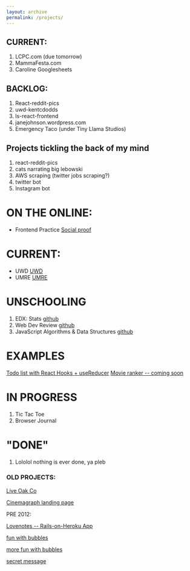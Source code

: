 ```yaml
---
layout: archive
permalink: /projects/
---
```


## CURRENT:

1. LCPC.com (due tomorrow)
2. MammaFesta.com
3. Caroline Googlesheets

## BACKLOG:

1. React-reddit-pics
2. uwd-kentcdodds
3. ls-react-frontend
4. janejohnson.wordpress.com
5. Emergency Taco (under Tiny Llama Studios)

## Projects tickling the back of my mind

1. react-reddit-pics
2. cats narrating big lebowski
3. AWS scraping (twitter jobs scraping?)
4. twitter bot
5. Instagram bot

# ON THE ONLINE:

- Frontend Practice [Social proof](https://aaroncaraway.github.io/fem-socialproof/)

# CURRENT:

- UWD [UWD](https://aaroncaraway.github.io/pages/UWD)
- UMRE [UMRE](https://aaroncaraway.github.io/pages/UMRE)

# UNSCHOOLING

1. EDX: Stats [github](https://github.com/aaroncaraway/edxstats)
2. Web Dev Review [github](https://github.com/aaroncaraway/webdev)
3. JavaScript Algorithms & Data Structures [github](https://github.com/aaroncaraway/js_algos_and_ds)

# EXAMPLES

[Todo list with React Hooks + useReducer](https://aaroncaraway.github.io/umre-todo/)
[Movie ranker -- coming soon](https://aaroncaraway.github.io/umre-movies/)

# IN PROGRESS

1. Tic Tac Toe
2. Browser Journal

# "DONE"

1. Lololol nothing is ever done, ya pleb

### OLD PROJECTS:

[Live Oak Co](http://www.liveoakco.com/)

[Cinemagraph landing page](http://www.og.kendraosburn.com/cinemagraph.html)

PRE 2012:

[Lovenotes -- Rails-on-Heroku App](http://lovenotes.herokuapp.com/)

[fun with bubbles](http://www.og.kendraosburn.com/animate_bubbles.html)

[more fun with bubbles](http://www.og.kendraosburn.com/bubbles.html)

[secret message](http://www.og.kendraosburn.com/hello_hover.html)
